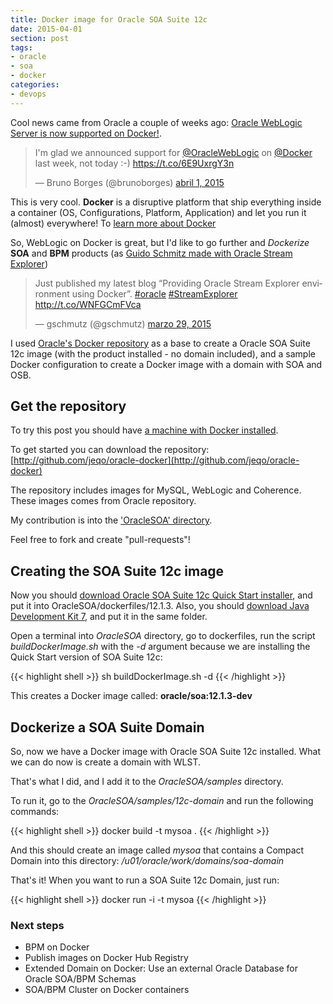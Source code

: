 ```yaml
---
title: Docker image for Oracle SOA Suite 12c
date: 2015-04-01
section: post
tags:
- oracle
- soa
- docker
categories: 
- devops
---
```


Cool news came from Oracle a couple of weeks ago: [Oracle WebLogic Server is now supported on Docker!](https://blogs.oracle.com/WebLogicServer/entry/oracle_weblogic_server_now_running).

<!--more-->

<blockquote class="twitter-tweet" lang="es"><p>I&#39;m glad we announced support for <a href="https://twitter.com/OracleWebLogic">@OracleWebLogic</a> on <a href="https://twitter.com/docker">@Docker</a> last week, not today :-) <a href="https://t.co/6E9UxrgY3n">https://t.co/6E9UxrgY3n</a></p>&mdash; Bruno Borges  (@brunoborges) <a href="https://twitter.com/brunoborges/status/583252433343758336">abril 1, 2015</a></blockquote>
<script async src="//platform.twitter.com/widgets.js" charset="utf-8"></script>

This is very cool. **Docker** is a disruptive platform that ship everything inside a container (OS, Configurations, Platform, Application) and let you run it (almost) everywhere! To [learn more about Docker](https://www.docker.com/whatisdocker/)

So, WebLogic on Docker is great, but I'd like to go further and *Dockerize* **SOA** and **BPM** products (as [Guido Schmitz made with Oracle Stream Explorer](https://guidoschmutz.wordpress.com/2015/03/29/installing-oracle-stream-explorer-in-a-docker-image/))

<blockquote class="twitter-tweet" lang="es"><p>Just published my latest blog “Providing Oracle Stream Explorer environment using Docker”. <a href="https://twitter.com/hashtag/oracle?src=hash">#oracle</a> <a href="https://twitter.com/hashtag/StreamExplorer?src=hash">#StreamExplorer</a> <a href="http://t.co/WNFGCmFVca">http://t.co/WNFGCmFVca</a></p>&mdash; gschmutz (@gschmutz) <a href="https://twitter.com/gschmutz/status/582232826772357120">marzo 29, 2015</a></blockquote>
<script async src="//platform.twitter.com/widgets.js" charset="utf-8"></script>

I used [Oracle's Docker repository](http://github.com/oracle/docker) as a base to create a Oracle SOA Suite 12c image (with the product installed - no domain included), and a sample Docker configuration to create a Docker image with a domain with SOA and OSB.

## Get the repository

To try this post you should have [a machine with Docker installed](https://docs.docker.com/).

To get started you can download the repository: [http://github.com/jeqo/oracle-docker](http://github.com/jeqo/oracle-docker)

The repository includes images for MySQL, WebLogic and Coherence. These images comes from Oracle repository.

My contribution is into the ['OracleSOA' directory](https://github.com/jeqo/oracle-docker/tree/master/OracleSOA).

Feel free to fork and create "pull-requests"!

## Creating the SOA Suite 12c image

Now you should [download Oracle SOA Suite 12c Quick Start installer](http://www.oracle.com/technetwork/middleware/soasuite/downloads/index.html), and put it into OracleSOA/dockerfiles/12.1.3. Also, you should [download Java Development Kit 7](http://www.oracle.com/technetwork/java/javase/downloads/jdk7-downloads-1880260.html), and put it in the same folder.

Open a terminal into *OracleSOA* directory, go to dockerfiles, run the script *buildDockerImage.sh* with the *-d* argument because we are installing the Quick Start version of SOA Suite 12c:

{{< highlight shell >}}
sh buildDockerImage.sh -d
{{< /highlight >}}

This creates a Docker image called: **oracle/soa:12.1.3-dev**

## Dockerize a SOA Suite Domain

So, now we have a Docker image with Oracle SOA Suite 12c installed. What we can do now is create a domain with WLST.

That's what I did, and I add it to the *OracleSOA/samples* directory.

To run it, go to the *OracleSOA/samples/12c-domain* and run the following commands:

{{< highlight shell >}}
docker build -t mysoa .
{{< /highlight >}}

And this should create an image called *mysoa* that contains a Compact Domain into this directory: */u01/oracle/work/domains/soa-domain*


That's it! When you want to run a SOA Suite 12c Domain, just run:

{{< highlight shell >}}
docker run -i -t mysoa
{{< /highlight >}}

### Next steps

* BPM on Docker
* Publish images on Docker Hub Registry
* Extended Domain on Docker: Use an external Oracle Database for Oracle SOA/BPM Schemas
* SOA/BPM Cluster on Docker containers
